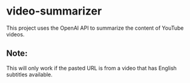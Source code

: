 # video-summarizer
This project uses the OpenAI API to summarize the content of YouTube videos.
## Note:
This will only work if the pasted URL is from a video that has English subtitles available.